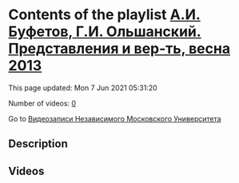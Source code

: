 # Contents of the playlist [А.И. Буфетов, Г.И. Ольшанский. Представления и вер-ть, весна 2013](https://www.youtube.com/playlist?list=PLp9ABVh6_x4HWBoHqmKXltYwGckLYMGSJ)

This page updated: Mon 7 Jun 2021 05:31:20

Number of videos: [0](#videos)

Go to [Видеозаписи Независимого Московского Университета](../README.md)

## Description



## Videos

